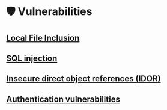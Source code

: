 # 🛡 Vulnerabilities

## [Local File Inclusion](vulnerabilities/local-file-inclusion.md) <a href="#b58f" id="b58f"></a>

## [SQL injection](vulnerabilities/sql-injection.md)

## [Insecure direct object references (IDOR)](vulnerabilities/insecure-direct-object-references-idor.md)

## [Authentication vulnerabilities](vulnerabilities/authentication-vulnerabilities.md)

##

##

